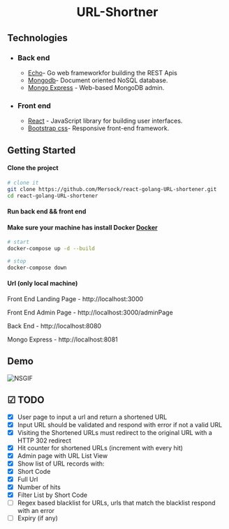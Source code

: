 <h1 align="center">
  URL-Shortner
</h1>

## Technologies

- ### Back end

  - [Echo](https://echo.labstack.com/)- Go web frameworkfor building the REST Apis
  - [Mongodb](http://mongodb.com/)- Document oriented NoSQL database.
  - [Mongo Express](https://github.com/mongo-express/mongo-express) - Web-based MongoDB admin.

- ### Front end

  - [React](https://reactjs.org/) - JavaScript library for building user interfaces.
  - [Bootstrap css](https://reactstrap.github.io/)- Responsive front-end framework.

## Getting Started

#### Clone the project

```sh
# clone it
git clone https://github.com/Mersock/react-golang-URL-shortener.git
cd react-golang-URL-shortener
```

#### Run back end && front end

#### Make sure your machine has install Docker [Docker](https://www.docker.com/)

```sh
# start
docker-compose up -d --build

# stop
docker-compose down
```

#### Url (only local machine)

Front End Landing Page - http://localhost:3000

Front End Admin Page - http://localhost:3000/adminPage

Back End - http://localhost:8080

Mongo Express - http://localhost:8081

## Demo

![NSGIF](https://j.gifs.com/1rnQV0.gif)

## ☑ TODO

- [x] User page to input a url and return a shortened URL
- [x] Input URL should be validated and respond with error if not a valid URL
- [x] Visiting the Shortened URLs must redirect to the original URL with a HTTP 302 redirect
- [x] Hit counter for shortened URLs (increment with every hit)
- [x] Admin page with URL List View
- [x] Show list of URL records with:
- [x] Short Code
- [x] Full Url
- [x] Number of hits
- [x] Filter List by Short Code
- [ ] Regex based blacklist for URLs, urls that match the blacklist respond with an error
- [ ] Expiry (if any)
